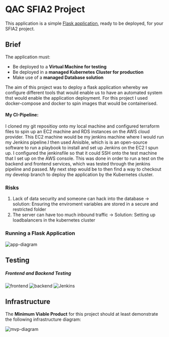 # QAC SFIA2 Project

This application is a simple [Flask application](https://flask.palletsprojects.com/en/1.1.x/quickstart/#a-minimal-application), ready to be deployed, for your SFIA2 project.

## Brief

The application must:

- Be deployed to a **Virtual Machine for testing**
- Be deployed in a **managed Kubernetes Cluster for production**
- Make use of a **managed Database solution**

The aim of this project was to deploy a flask application whereby we configure different tools that would enable us to have an automated system thst would enable the application deployment. For this project I used docker-compose and docker to spin images that would be containerised. 

#### My CI-Pipeline: 
I cloned my git repositioy onto my local machine and configured terraform files to spin up an EC2 machine and RDS instances on the AWS cloud provider. This EC2 machine would be my jenkins machine where I would run my Jenkins pipeline.I then used Anisible, which is is an open-source software to run a playbook to install and set up Jenkins on the EC2 I spun up. I configured the jenkinsfile so that it could SSH onto the test machine that I set up on the AWS console. This was done in order to run a test on the backend and frontend services, which was tested through the jenkins pipeline and passed. My next step would be to then find a way to checkout my develop branch to deploy the application by the Kubernetes cluster.

### Risks
1. Lack of data security and someone can hack into the database -> solution: Ensuring the enviroment variables are stored in a secure and restricted folder
2. The server can have too much inbound traffic -> Solution: Setting up loadbalancers in the kubernetes cluster


### Running a Flask Application

![app-diagram](https://i.imgur.com/wnbDazy.png)

## Testing

##### *Frontend and Backend Testing*

![frontend](https://user-images.githubusercontent.com/67292767/95806474-a63ad780-0cff-11eb-9bbc-99e037ca553a.png)
![backend](https://user-images.githubusercontent.com/67292767/95806467-a20eba00-0cff-11eb-9d7a-c0a423fab09f.png)
![Jenkins](https://user-images.githubusercontent.com/67292767/95808380-3da22980-0d04-11eb-9427-13d3955ff4cb.png)

## Infrastructure

The **Minimum Viable Product** for this project should at least demonstrate the following infrastructure diagram:

![mvp-diagram](https://i.imgur.com/i5qfOas.png)
